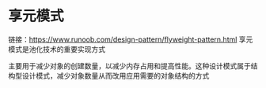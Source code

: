 # 享元模式
链接：https://www.runoob.com/design-pattern/flyweight-pattern.html
享元模式是池化技术的重要实现方式

主要用于减少对象的创建数量，以减少内存占用和提高性能。这种设计模式属于结构型设计模式，减少对象数量从而改用应用需要的对象结构的方式